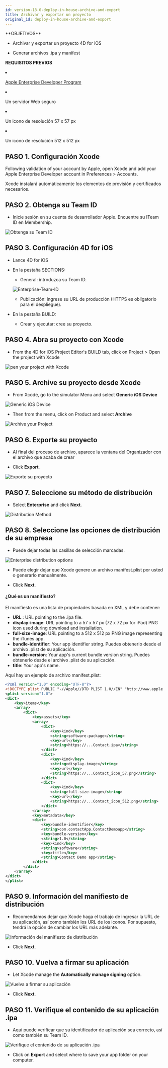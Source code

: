```yaml
---
id: version-18.0-deploy-in-house-archive-and-export
title: Archivar y exportar un proyecto
original_id: deploy-in-house-archive-and-export
---
```


<div markdown="1" class = "objectives">
**OBJETIVOS**

* Archivar y exportar un proyecto 4D for iOS
* Generar archivos .ipa y manifest</div> <div markdown="1" class = "prerequisites">
**REQUISITOS PREVIOS**

* [Apple Enterprise Developer Program](register-apple-developer-enterprise-program.html)
* Un servidor Web seguro
* Un icono de resolución 57 x 57 px
* Un icono de resolución 512 x 512 px</div>

## PASO 1. Configuración Xcode

Following validation of your account by Apple, open Xcode and add your Apple Enterprise Developer account in Preferences > Accounts.

Xcode instalará automáticamente los elementos de provisión y certificados necesarios.

## PASO 2. Obtenga su Team ID

* Inicie sesión en su cuenta de desarrollador Apple. Encuentre su ITeam ID en Membership.

![Obtenga su Team ID](assets/en/deploy-in-house/Team-ID-4D-for-iOS.png)

## PASO 3. Configuración 4D for iOS

* Lance 4D for iOS

* En la pestaña SECTIONS:

    * General: introduzca su Team ID.

    ![Enterprise-Team-ID](assets/en/deploy-in-house/Enterprise-Team-ID.png)

    * Publicación: ingrese su URL de producción (HTTPS es obligatorio para el despliegue).

* En la pestaña BUILD:
    * Crear y ejecutar: cree su proyecto.

## PASO 4. Abra su proyecto con Xcode

* From the 4D for iOS Project Editor's BUILD tab, click on Project > Open the project with Xcode

![pen your project with Xcode ](assets/en/deploy-in-house/Open-your-project-Xcode-4D-for-iOS.png)

## PASO 5. Archive su proyecto desde Xcode

* From Xcode, go to the simulator Menu and select **Generic iOS Device**

![Generic iOS Device](assets/en/deploy-in-house/Deployment-Generic-iOS-Device.png)

* Then from the menu, click on Product and select **Archive**

![Archive your Project](assets/en/deploy-in-house/Archive-your-Project.png)

## PASO 6. Exporte su proyecto

* Al final del proceso de archivo, aparece la ventana del Organizador con el archivo que acaba de crear

* Click **Export**.

![Exporte su proyecto](assets/en/deploy-in-house/Organizer-window-archive.png)

## PASO 7. Seleccione su método de distribución

* Select **Enterprise** and click **Next**.

![Distribution Method](assets/en/deploy-in-house/Distribution-Method-selection.png)

## PASO 8. Seleccione las opciones de distribución de su empresa

* Puede dejar todas las casillas de selección marcadas.

![Enterprise distribution options](assets/en/deploy-in-house/Enterprise-distribution-options.png)

* Puede elegir dejar que Xcode genere un archivo manifest.plist por usted o generarlo manualmente.

* Click **Next**.

#### ¿Qué es un manifiesto?

El manifiesto es una lista de propiedades basada en XML y debe contener:

* **URL** : URL pointing to the .ipa file.
* **display-image**: URL pointing to a 57 x 57 px (72 x 72 px for iPad) PNG icon used during download and installation.
* **full-size-image**: URL pointing to a 512 x 512 px PNG image representing the iTunes app.
* **bundle-identifier**: Your app identifier string. Puedes obtenerlo desde el archivo .plist de su aplicación.
* **bundle-version**: Your app's current bundle version string. Puedes obtenerlo desde el archivo .plist de su aplicación.
* **title**: Your app's name.

Aquí hay un ejemplo de archivo manifest.plist:

```xml
<?xml version="1.0" encoding="UTF-8"?>
<!DOCTYPE plist PUBLIC "-//Apple//DTD PLIST 1.0//EN" "http://www.apple.com/DTDs/PropertyList-1.0.dtd">
<plist version="1.0">
<dict>
    <key>items</key>
    <array>
        <dict>
            <key>assets</key>
            <array>
                <dict>
                    <key>kind</key>
                    <string>software-package</string>
                    <key>url</key>
                    <string>https://...Contact.ipa</string>
                </dict>
                <dict>
                    <key>kind</key>
                    <string>display-image</string>
                    <key>url</key>
                    <string>https://...Contact_icon_57.png</string>
                </dict>
                <dict>
                    <key>kind</key>
                    <string>full-size-image</string>
                    <key>url</key>
                    <string>https://...Contact_icon_512.png</string>
                </dict>
            </array>
            <key>metadata</key>
            <dict>
                <key>bundle-identifier</key>
                <string>com.contactApp.ContactDemoapp</string>
                <key>bundle-version</key>
                <string>1.0</string>
                <key>kind</key>
                <string>software</string>
                <key>title</key>
                <string>Contact Demo app</string>
            </dict>
        </dict>
    </array>
</dict>
</plist>
```


## PASO 9. Información del manifiesto de distribución

* Recomendamos dejar que Xcode haga el trabajo de ingresar la URL de su aplicación, así como también los URL de los iconos. Por supuesto, tendrá la opción de cambiar los URL más adelante.

![Información del manifiesto de distribución](assets/en/deploy-in-house/Distribution-manifest-information.png)

* Click **Next**.


## PASO 10. Vuelva a firmar su aplicación

* Let Xcode manage the **Automatically manage signing** option.

![Vuelva a firmar su aplicación](assets/en/deploy-in-house/Re-sign-your-application.png)

* Click **Next**.

## PASO 11. Verifique el contenido de su aplicación .ipa

* Aquí puede verificar que su identificador de aplicación sea correcto, así como también su Team ID.

![Verifique el contenido de su aplicación .ipa](assets/en/deploy-in-house/Review-ipa-content.png)

* Click on **Export** and select where to save your app folder on your computer.
